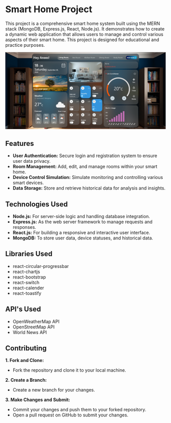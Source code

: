 # Smart Home Project
This project is a comprehensive smart home system built using the MERN stack (MongoDB, Express.js, React, Node.js). It demonstrates how to create a dynamic web application that allows users to manage and control various aspects of their smart home. This project is designed for educational and practice purposes.

<a href="https://raw.githubusercontent.com/Aneeshaik/smart-home/main/smart-home-video.mp4" target="_blank">
    <img src="https://github.com/Aneeshaik/smart-home/blob/main/smart-home.png" alt="Watch the video"/>
</a>

## Features
* **User Authentication:** Secure login and registration system to ensure user data privacy.
* **Room Management:** Add, edit, and manage rooms within your smart home.
* **Device Control Simulation:** Simulate monitoring and controlling various smart devices.
* **Data Storage:** Store and retrieve historical data for analysis and insights.
## Technologies Used
* **Node.js:** For server-side logic and handling database integration.
* **Express.js:** As the web server framework to manage requests and responses.
* **React.js:** For building a responsive and interactive user interface.
* **MongoDB:** To store user data, device statuses, and historical data.
## Libraries Used
* react-circular-progressbar
* react-chartjs
* react-bootstrap
* react-switch
* react-calender
* react-toastify
## API's Used
* OpenWeatherMap API
* OpenStreetMap API
* World News API
## Contributing
**1. Fork and Clone:**  
* Fork the repository and clone it to your local machine.
  
**2. Create a Branch:**  
* Create a new branch for your changes.
 
**3. Make Changes and Submit:**  
* Commit your changes and push them to your forked repository.  
* Open a pull request on GitHub to submit your changes. 
